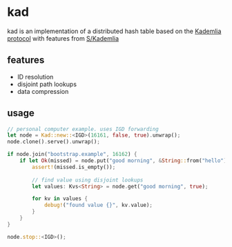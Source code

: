 # kad

kad is an implementation of a distributed hash table based on the [Kademlia protocol](https://pdos.csail.mit.edu/~petar/papers/maymounkov-kademlia-lncs.pdf) with features from [S/Kademlia](https://ieeexplore.ieee.org/document/4447808/) 

## features

- ID resolution
- disjoint path lookups
- data compression

## usage

```rust
// personal computer example. uses IGD forwarding
let node = Kad::new::<IGD>(16161, false, true).unwrap();
node.clone().serve().unwrap();

if node.join("bootstrap.example", 16162) {
    if let Ok(missed) = node.put("good morning", &String::from("hello"), false) {
        assert!(missed.is_empty());
        
        // find value using disjoint lookups
        let values: Kvs<String> = node.get("good morning", true);

        for kv in values {
            debug!("found value {}", kv.value);
        }
    }
}

node.stop::<IGD>();
```